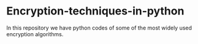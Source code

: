 # Encryption-techniques-in-python
In this repository we have python codes of some of the most widely used encryption algorithms. 
